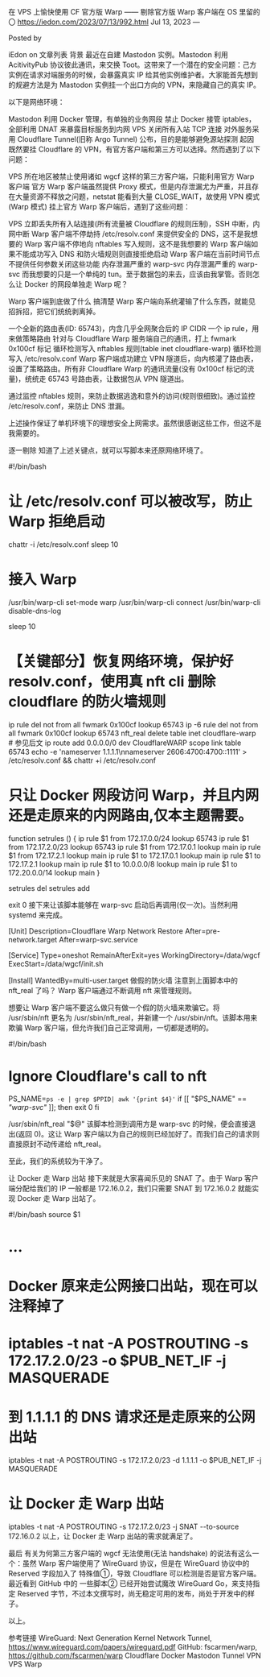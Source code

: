 在 VPS 上愉快使用 CF 官方版 Warp —— 剔除官方版 Warp 客户端在 OS 里留的〇
https://iedon.com/2023/07/13/992.html
Jul 13, 2023
—

Posted by

iEdon
on 文章列表
背景
最近在自建 Mastodon 实例。Mastodon 利用 AcitivityPub 协议彼此通讯，来交换 Toot。这带来了一个潜在的安全问题：己方实例在请求对端服务的时候，会暴露真实 IP 给其他实例维护者。大家能首先想到的规避方法是为 Mastodon 实例挂一个出口方向的 VPN，来隐藏自己的真实 IP。

以下是网络环境：

Mastodon 利用 Docker 管理，有单独的业务网段
禁止 Docker 接管 iptables，全部利用 DNAT 来暴露目标服务到内网
VPS 关闭所有入站 TCP 连接
对外服务采用 Cloudflare Tunnel(旧称 Argo Tunnel) 公布，目的是能够避免源站探测
起因
既然要挂 Cloudflare 的 VPN，有官方客户端和第三方可以选择。然而遇到了以下问题：

VPS 所在地区被禁止使用诸如 wgcf 这样的第三方客户端，只能利用官方 Warp 客户端
官方 Warp 客户端虽然提供 Proxy 模式，但是内存泄漏尤为严重，并且存在大量资源不释放之问题，netstat 能看到大量 CLOSE_WAIT，故使用 VPN 模式(Warp 模式)
挂上官方 Warp 客户端后，遇到了这些问题：

VPS 立即丢失所有入站连接(所有流量被 Cloudflare 的规则压制)，SSH 中断，内网中断
Warp 客户端不停劫持 /etc/resolv.conf 来提供安全的 DNS，这不是我想要的
Warp 客户端不停地向 nftables 写入规则，这不是我想要的
Warp 客户端如果不能成功写入 DNS 和防火墙规则则直接拒绝启动
Warp 客户端在当前时间节点不提供任何参数关闭这些功能
内存泄漏严重的 warp-svc
内存泄漏严重的 warp-svc
而我想要的只是一个单纯的 tun。至于数据包的来去，应该由我掌管。否则怎么让 Docker 的网段单独走 Warp 呢？

Warp 客户端到底做了什么
搞清楚 Warp 客户端向系统灌输了什么东西，就能见招拆招，把它们统统剥离掉。

一个全新的路由表(ID: 65743)，内含几乎全网聚合后的 IP CIDR
一个 ip rule，用来做策略路由
针对与 Cloudflare Warp 服务端自己的通讯，打上 fwmark 0x100cf 标记
循环检测写入 nftables 规则(table inet cloudflare-warp)
循环检测写入 /etc/resolv.conf
Warp 客户端成功建立 VPN 隧道后，向内核灌了路由表，设置了策略路由。所有非 Cloudflare Warp 的通讯流量(没有 0x100cf 标记的流量)，统统走 65743 号路由表，让数据包从 VPN 隧道出。

通过监控 nftables 规则，来防止数据逃逸和意外的访问(规则很细致)。通过监控 /etc/resolv.conf，来防止 DNS 泄漏。

上述操作保证了单机环境下的理想安全上网需求。虽然很感谢这些工作，但这不是我需要的。

逐一剔除
知道了上述关键点，就可以写脚本来还原网络环境了。

#!/bin/bash

# 让 /etc/resolv.conf 可以被改写，防止 Warp 拒绝启动
chattr -i /etc/resolv.conf
sleep 10

# 接入 Warp
/usr/bin/warp-cli set-mode warp
/usr/bin/warp-cli connect
/usr/bin/warp-cli disable-dns-log

sleep 10

# 【关键部分】恢复网络环境，保护好 resolv.conf，使用真 nft cli 删除 cloudflare 的防火墙规则
ip rule del not from all fwmark 0x100cf lookup 65743
ip -6 rule del not from all fwmark 0x100cf lookup 65743
nft_real delete table inet cloudflare-warp # 参见后文
ip route add 0.0.0.0/0 dev CloudflareWARP scope link  table 65743
echo -e 'nameserver 1.1.1.1\nnameserver 2606:4700:4700::1111' > /etc/resolv.conf && chattr +i /etc/resolv.conf

# 只让 Docker 网段访问 Warp，并且内网还是走原来的内网路由,仅本主题需要。
function setrules () {
        ip rule $1 from 172.17.0.0/24 lookup 65743
        ip rule $1 from 172.17.2.0/23 lookup 65743
        ip rule $1 from 172.17.0.1 lookup main
        ip rule $1 from 172.17.2.1 lookup main
        ip rule $1 to 172.17.0.1 lookup main
        ip rule $1 to 172.17.2.1 lookup main
        ip rule $1 to 10.0.0.0/8 lookup main
        ip rule $1 to 172.20.0.0/14 lookup main
}

setrules del
setrules add

exit 0
接下来让该脚本能够在 warp-svc 启动后再调用(仅一次)。当然利用 systemd 来完成。

[Unit]
Description=Cloudflare Warp Network Restore
After=pre-network.target
After=warp-svc.service

[Service]
Type=oneshot
RemainAfterExit=yes
WorkingDirectory=/data/wgcf
ExecStart=/data/wgcf/init.sh

[Install]
WantedBy=multi-user.target
做假的防火墙
注意到上面脚本中的 nft_real 了吗？ Warp 客户端通过不断调用 nft 来管理规则。

想要让 Warp 客户端不要这么做只有做一个假的防火墙来欺骗它。将 /usr/sbin/nft 更名为 /usr/sbin/nft_real，并新建一个 /usr/sbin/nft。该脚本用来欺骗 Warp 客户端，但允许我们自己正常调用，一切都是透明的。

#!/bin/bash

# Ignore Cloudflare's call to nft

PS_NAME=`ps -e | grep $PPID| awk '{print $4}'`
if [[  "$PS_NAME" == *"warp-svc"* ]]; then
        exit 0
fi

/usr/sbin/nft_real "$@"
该脚本检测到调用方是 warp-svc 的时候，便会直接退出(返回 0)。这让 Warp 客户端以为自己的规则已经加好了。而我们自己的请求则直接原封不动传递给 nft_real。

至此，我们的系统较为干净了。

让 Docker 走 Warp 出站
接下来就是大家喜闻乐见的 SNAT 了。由于 Warp 客户端分配给我们的 IP 一般都是 172.16.0.2，我们只需要 SNAT 到 172.16.0.2 就能实现 Docker 走 Warp 出站了。

#!/bin/bash
source $1
# ...

# Docker 原来走公网接口出站，现在可以注释掉了
# iptables -t nat -A POSTROUTING -s 172.17.2.0/23 -o $PUB_NET_IF -j MASQUERADE
# 到 1.1.1.1 的 DNS 请求还是走原来的公网出站
iptables -t nat -A POSTROUTING -s 172.17.2.0/23 -d 1.1.1.1 -o $PUB_NET_IF -j MASQUERADE
# 让 Docker 走 Warp 出站
iptables -t nat -A POSTROUTING -s 172.17.2.0/23 -j SNAT --to-source 172.16.0.2
以上，让 Docker 走 Warp 出站的需求就满足了。

最后
有关为何第三方客户端的 wgcf 无法使用(无法 handshake) 的说法有这么一个：虽然 Warp 客户端使用了 WireGuard 协议，但是在 WireGuard 协议中的 Reserved 字段加入了 特殊值①，导致 Cloudflare 可以检测是否是官方客户端。最近看到 GitHub 中的 一些脚本② 已经开始尝试魔改 WireGuard Go，来支持指定 Reserved 字节，不过本文撰写时，尚无稳定可用的发布，尚处于开发中的样子。

以上。

参考链接
WireGuard: Next Generation Kernel Network Tunnel, https://www.wireguard.com/papers/wireguard.pdf
GitHub: fscarmen/warp, https://github.com/fscarmen/warp
Cloudflare  Docker  Mastodon  Tunnel  VPN  VPS  Warp
